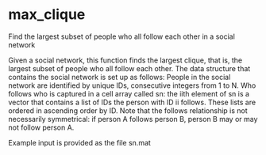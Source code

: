 # max_clique
Find the largest subset of people who all follow each other in a social network

Given a social network, this function finds the largest clique, that is, the largest subset of people who all follow each other. The data structure that contains the social network is set up as follows: People in the social network are identified by unique IDs, consecutive integers from 1 to N. Who follows who is captured in a cell array called sn: the iith element of sn is a vector that contains a list of IDs the person with ID ii follows. These lists are ordered in ascending order by ID. Note that the follows relationship is not necessarily symmetrical: if person A follows person B, person B may or may not follow person A.

Example input is provided as the file sn.mat
